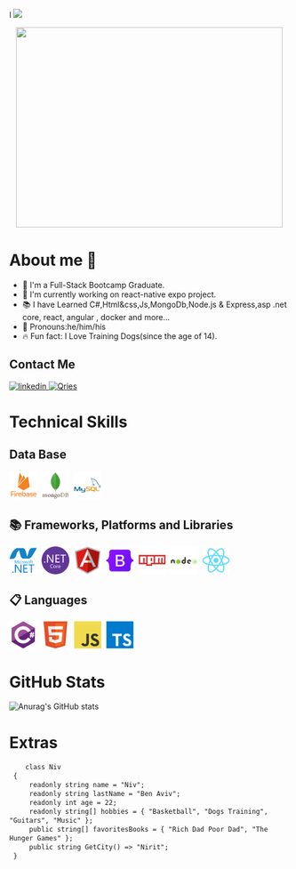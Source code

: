 l
![](https://komarev.com/ghpvc/?username=your-github-username&label=Nice+To+Meet+You!+You+Are+Visitor+num)

<div align='center'>
 <img src="https://media.giphy.com/media/SWoSkN6DxTszqIKEqv/giphy.gif"  width="480" height="360" frameBorder="0" class="giphy-embed" >
</div>


# About me 🙋
 * 🎒 I'm a Full-Stack Bootcamp Graduate.
 * 💚 I'm currently working on react-native expo project.
 * 📚 I have Learned C#,Html&css,Js,MongoDb,Node.js & Express,asp .net core, react, angular , docker and more...
 * 🎀 Pronouns:he/him/his
 * 🔥 Fun fact: I Love Training Dogs(since the age of 14).

 ## Contact Me
<a href="https://www.linkedin.com/in/niv-ben-aviv-b37b871b4/">
 <img alt="linkedin" src="https://github.com/yushi1007/yushi1007/blob/main/images/linkedin.png?raw=true"
width=30" >
 </a>
         
 <a href="https://www.instagram.com/niv.benaviv/">
<img alt="Qries" src="https://github.com/yushi1007/yushi1007/blob/main/images/instagram.png?raw=true"
 width=30">
  </a>
  
        

# Technical Skills

## Data Base
  <img src="https://github.com/devicons/devicon/blob/master/icons/firebase/firebase-plain-wordmark.svg" title="Angular" alt="dot-net" width="50" height="50"/>&nbsp;
  <img src="https://github.com/devicons/devicon/blob/master/icons/mongodb/mongodb-original-wordmark.svg" title="Angular" alt="dot-net" width="50" height="50"/>&nbsp;
  <img src="https://github.com/devicons/devicon/blob/master/icons/mysql/mysql-original-wordmark.svg" title="Angular" alt="dot-net" width="50" height="50"/>&nbsp;
## 📚 Frameworks, Platforms and Libraries

  <img src="https://github.com/devicons/devicon/blob/master/icons/dot-net/dot-net-plain-wordmark.svg" title="Angular" alt="dot-net" width="50" height="50"/>&nbsp;
  <img src="https://github.com/devicons/devicon/blob/master/icons/dotnetcore/dotnetcore-original.svg" title="dotnetcore" alt="Angular" width="50" height="50"/>&nbsp;
  <img src="https://github.com/devicons/devicon/blob/master/icons/angularjs/angularjs-original.svg" title="angularjs" alt="Angular" width="50" height="50"/>&nbsp;
  <img src="https://github.com/devicons/devicon/blob/master/icons/bootstrap/bootstrap-original.svg" title="Bootstrap" alt="Bootstrap" width="50" height="50"/>&nbsp;
<img src="https://github.com/devicons/devicon/blob/master/icons/npm/npm-original-wordmark.svg" title="csharp" alt="csharp" width="50" height="50"/>&nbsp;
 <img src="https://github.com/devicons/devicon/blob/master/icons/nodejs/nodejs-original-wordmark.svg" title="csharp" alt="csharp" width="50"  height="50"/>&nbsp;
 <img src="https://github.com/devicons/devicon/blob/master/icons/react/react-original.svg" title="csharp" alt="csharp" width="50" height="50"/>&nbsp;

## 📋 Languages
 <img src="https://github.com/devicons/devicon/blob/master/icons/csharp/csharp-original.svg" title="csharp" alt="csharp" width="50" height="50"/>&nbsp;
 <img src="https://github.com/devicons/devicon/blob/master/icons/html5/html5-original.svg" title="html" alt="html" width="50" height="50"/>&nbsp;
 <img src="https://github.com/devicons/devicon/blob/master/icons/javascript/javascript-original.svg" title="js" alt="js" width="50" height="50"/>&nbsp;  <img src="https://github.com/devicons/devicon/blob/master/icons/typescript/typescript-original.svg" title="js" alt="js" width="50" height="50"/>&nbsp;





# GitHub Stats
![Anurag's GitHub stats](https://github-readme-stats.vercel.app/api?username=Nivben190&show_icons=true&theme=radical)


# Extras 
          
   ```
       class Niv
    {
        readonly string name = "Niv";
        readonly string lastName = "Ben Aviv";
        readonly int age = 22;
        readonly string[] hobbies = { "Basketball", "Dogs Training", "Guitars", "Music" };
        public string[] favoritesBooks = { "Rich Dad Poor Dad", "The Hunger Games" };
        public string GetCity() => "Nirit";
    }

   ```

